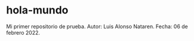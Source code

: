 # hola-mundo
Mi primer repositorio de prueba.
Autor: Luis Alonso Nataren.
Fecha: 06 de febrero 2022.
